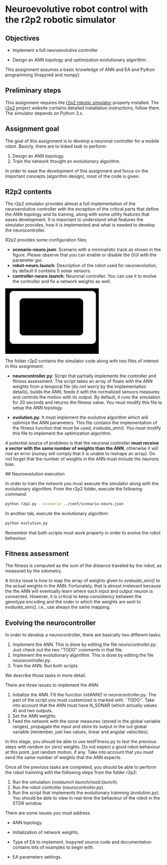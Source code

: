 # Neuroevolutive robot control with the r2p2 robotic simulator

## Objectives

* Implement a full neuroevolutive controller

* Design an ANN topology and optimization evolutionary algorithm.

This assignment assumes a basic knowledge of ANN and EA and Python programming (Inspyred and numpy).

## Preliminary steps

This assignment requires the [r2p2 robotic simulator](https://github.com/ISG-UAH/r2p2) properly installed. The [r2p2](https://github.com/ISG-UAH/r2p2) project website contains detailed installation instructions, follow them. The simulator depends on Python 3.x.

## Assignment goal

The goal of this assignment is to develop a neuronal controller for a mobile robot. Basicly, there are to linked task to perform:

1. Design an ANN topology.
2. Train the network thought an evolutionary algorithm.

In order to ease the development of this assignment and focus on the important concepts (algorithm design), most of the code is given.

## R2p2 contents

The r2p2 simulator provides almost a full implementation of the neuroevolutive controller with the exception of the critical parts that define the ANN topology and its training, along with some utility features that eases development. It is important to understand what features the simulator provides, how it is implemented and what is needed to develop the neurocontroller.

R2p2 provides some configuration files:

* **scenario-neuro.json**: Scenario with a minimalistic track as shown in the figure. Please observe that you can enable or disable the GUI with the parameter *gui*.
* **robot-neuro.launch**: Description of the robot used for neuroevolution, by default it contains 5 sonar sensors.
* **controller-neuro.launch**: Neuronal controller. You can use it to evolve the controller and fix a network weights as well.

<img align="center" src="track_2.png" width="300">

The folder *r2p2* contains the simulator code along with two files of interest in this assignment:

* **neurocontroller.py**: Script that partially implements the controller and fitness assessment. The script takes an array of floats with the ANN weights from a temporal file (do not worry by the implementation details), builds the ANN, feeds it with the normalized sensors measures and controls the motion with its output. By default, it runs the simulation for 20 seconds and returns the fitness value. You must modify this file to setup the ANN topology.

* **evolution.py**: It must implement the evolutive algorithm which will optimize the ANN parameters. This file contains the implementation of the fitness function that must be used, *evaluate_ann()*. You must modify this file to implement the optimization algorithm.

A potential source of problems is that the neuronal controller **must receive a vector with the same number of weights than the ANN**, otherwise it will rise an error (numpy will comply that it is unable to reshape an array). Do not forget that the number of weights in the ANN must include the neurons bias.

## Neuroevolution execution

In order to train the network you must execute the simulator along with the evolutionary algorithm. From the r2p2 folder, execute the following command:

```Bash
python r2p2.py --scenario ../conf/scenario-neuro.json
```

In another tab, execute the evolutionary algorithm:

```Bash
python evolution.py
```
Remember that both scripts must work properly in order to evolve the robot behaviour.

## Fitness assessment

The fitness is computed as the sum of the distance traveled by the robot, as measured by the odometry. 

A tricky issue is how to map the array of weights given to *evaluate_ann()* to the actual weights in the ANN. Fortunately, that is almost irrelevant because the the ANN will eventually learn where each input and output neuron is connected. However, it is critical to keep consistency between the genotype encoding and the order in which the weights are sent to *evaluate_ann()*, i.e., use always the same mapping.

## Evolving the neurocontroller

In order to develop a neurocontroller, there are basically two different tasks:

1. Implement the ANN. This is done by editing the file *neurocontroller.py*. Just check out the two "TODO" comments in that file. 
2. Implement the evolutionary algorithm. This is done by editing the file *neurocontroller.py*. 
3. Train the ANN. Run both scripts

We describe those tasks in more detail.

There are three issues to implement the ANN:

1. Initialize the ANN. Fill the function *initANN()* in *neurocontroller.py*. The part of the script you must customized is marked with ``TODO''. Take into account that the ANN must have N_SONAR (which actually values 4) and two outputs.
2. Set the ANN weights.
3. Feed the network with the sonar measures (stored in the global variable ranges), propagate the input and store its output in the out global variable (remember, just two values, linear and angular velocities).

In this stage, you should be able to use testFitness.py to test the previous steps with random (or zero) weights. Do not expect a good robot behaviour at this point, just random motion, if any. Take into account that you must send the same number of weights that the ANN expects.

Once all the previous tasks are completed, you should be able to perform the robot trainning with the following steps from the folder r2p2:

1. Run the simulation (*roslaunch launch/road.launch*).
2. Run the robot controller (*neurocontroller.py*).
3. Run the script that implements the evolutionary trainning (*evolution.py*). You should be able to view in real-time the behaviour of the robot in the STDR window.

There are some issues you must address.

* ANN topology.

* Initialization of network weights.

* Type of EA to implement. Inspyred source code and documentation contains lots of examples to begin with.

* EA parameters settings.
